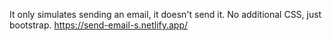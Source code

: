 It only simulates sending an email, it doesn't send it.
No additional CSS, just bootstrap.
https://send-email-s.netlify.app/
